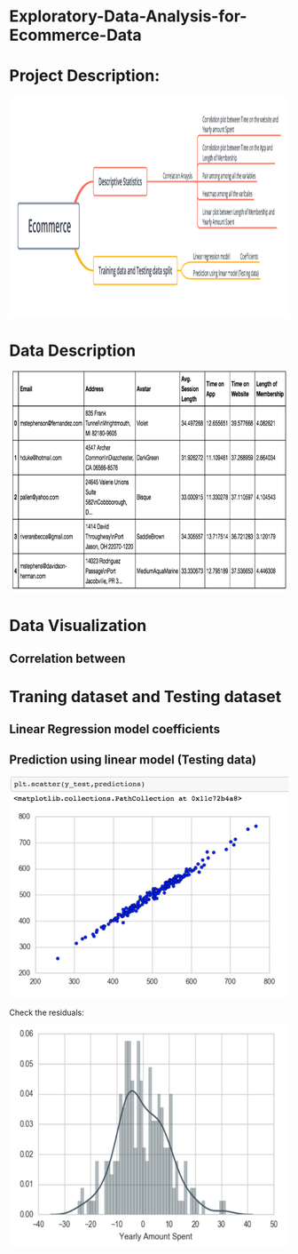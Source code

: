 # Exploratory-Data-Analysis-for-Ecommerce-Data

# Project Description:

<img src="https://github.com/rliu49/Exploratory-Data-Analysis-for-Ecommerce-Data/blob/master/Imgs/Ecommerce%20framework.png" height="400" width="900">

# Data Description

<img src="https://github.com/rliu49/Exploratory-Data-Analysis-for-Ecommerce-Data/blob/master/Imgs/datades.png" height="400" width="900">

# Data Visualization

## Correlation between 


# Traning dataset and Testing dataset

## Linear Regression model coefficients

## Prediction using linear model (Testing data)

<img src="https://github.com/rliu49/Exploratory-Data-Analysis-for-Ecommerce-Data/blob/master/Imgs/Prediction.png" height="400" width="900">

Check the residuals:

<img src="https://github.com/rliu49/Exploratory-Data-Analysis-for-Ecommerce-Data/blob/master/Imgs/Residuals.png" height="400" width="900">
